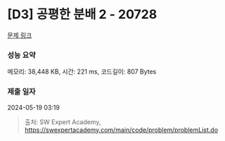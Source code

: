 # [D3] 공평한 분배 2 - 20728 

[문제 링크](https://swexpertacademy.com/main/code/problem/problemDetail.do?contestProbId=AY6cg0MKeVkDFAXt) 

### 성능 요약

메모리: 38,448 KB, 시간: 221 ms, 코드길이: 807 Bytes

### 제출 일자

2024-05-19 03:19



> 출처: SW Expert Academy, https://swexpertacademy.com/main/code/problem/problemList.do